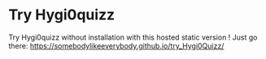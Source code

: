 # Try Hygi0quizz 
Try Hygi0quizz without installation with this hosted static version !
Just go there:
https://somebodylikeeverybody.github.io/try_Hygi0Quizz/
